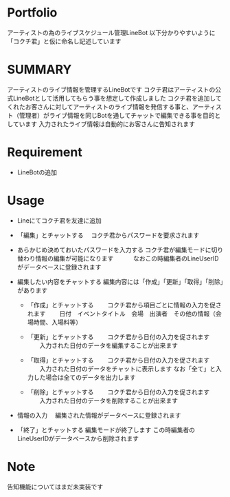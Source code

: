 # Portfolio
アーティストの為のライブスケジュール管理LineBot
以下分かりやすいように「コクチ君」と仮に命名し記述しています

# SUMMARY
アーティストのライブ情報を管理するLineBotです
コクチ君はアーティストの公式LineBotとして活用してもらう事を想定して作成しました
コクチ君を追加してくれたお客さんに対してアーティストのライブ情報を発信する事と、アーティスト（管理者）がライブ情報を同じBotを通してチャットで編集できる事を目的としています
入力されたライブ情報は自動的にお客さんに告知されます

# Requirement
- LineBotの追加

# Usage
- Lineにてコクチ君を友達に追加

- 「編集」とチャットする
    　コクチ君からパスワードを要求されます

- あらかじめ決めておいたパスワードを入力する
     コクチ君が編集モードに切り替わり情報の編集が可能になります
　　　なおこの時編集者のLineUserIDがデータベースに登録されます

- 編集したい内容をチャットする
    編集内容には「作成」「更新」「取得」「削除」があります

    - 「作成」とチャットする
        　　コクチ君から項目ごとに情報の入力を促されます
        　　日付　イベントタイトル　会場　出演者　その他の情報（会場時間、入場料等）

    - 「更新」とチャットする
        　　コクチ君から日付の入力を促されます
        　　入力された日付のデータを編集することが出来ます

    - 「取得」とチャットする
        　　コクチ君から日付の入力を促されます
        　　入力された日付のデータをチャットに表示します
            なお「全て」と入力した場合は全てのデータを出力します
    - 「削除」とチャットする
        　　コクチ君から日付の入力を促されます
        　　入力された日付のデータを削除することが出来ます

- 情報の入力
    　編集された情報がデータベースに登録されます

- 「終了」とチャットする
    編集モードが終了します
    この時編集者のLineUserIDがデータベースから削除されます


# Note
告知機能についてはまだ未実装です